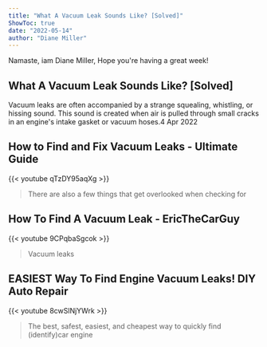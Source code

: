 ```yaml
---
title: "What A Vacuum Leak Sounds Like? [Solved]"
ShowToc: true 
date: "2022-05-14"
author: "Diane Miller" 
---
```


Namaste, iam Diane Miller, Hope you're having a great week!
## What A Vacuum Leak Sounds Like? [Solved]
Vacuum leaks are often accompanied by a strange squealing, whistling, or hissing sound. This sound is created when air is pulled through small cracks in an engine's intake gasket or vacuum hoses.4 Apr 2022

## How to Find and Fix Vacuum Leaks - Ultimate Guide
{{< youtube qTzDY95aqXg >}}
>There are also a few things that get overlooked when checking for 

## How To Find A Vacuum Leak - EricTheCarGuy
{{< youtube 9CPqbaSgcok >}}
>Vacuum leaks

## EASIEST Way To Find Engine Vacuum Leaks! DIY Auto Repair
{{< youtube 8cwSlNjYWrk >}}
>The best, safest, easiest, and cheapest way to quickly find (identify)car engine 

